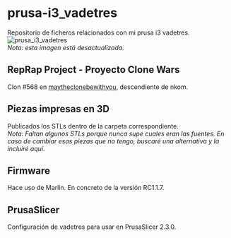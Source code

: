 # prusa-i3_vadetres
Repositorio de ficheros relacionados con mi prusa i3 vadetres.  
![prusa_i3_vadetres](https://i0.wp.com/haudahau.com/vadedos/wp-content/uploads/2016/10/vadetres.jpg "Prusa i3 vadetres")  
*Nota: esta imagen está desactualizada.*

## RepRap Project - Proyecto Clone Wars
Clon #568 en [maytheclonebewithyou](http://maytheclonebewithyou.com), descendiente de nkom.

## Piezas impresas en 3D
Publicados los STLs dentro de la carpeta correspondiente.  
*Nota: Faltan algunos STLs porque nunca supe cuales eran las fuentes. En caso de cambiar esas piezas que no tengo, buscaré una alternativa y la incluiré aquí.*

## Firmware
Hace uso de Marlin. En concreto de la versión RC1.1.7.

## PrusaSlicer
Configuración de vadetres para usar en PrusaSlicer 2.3.0.
